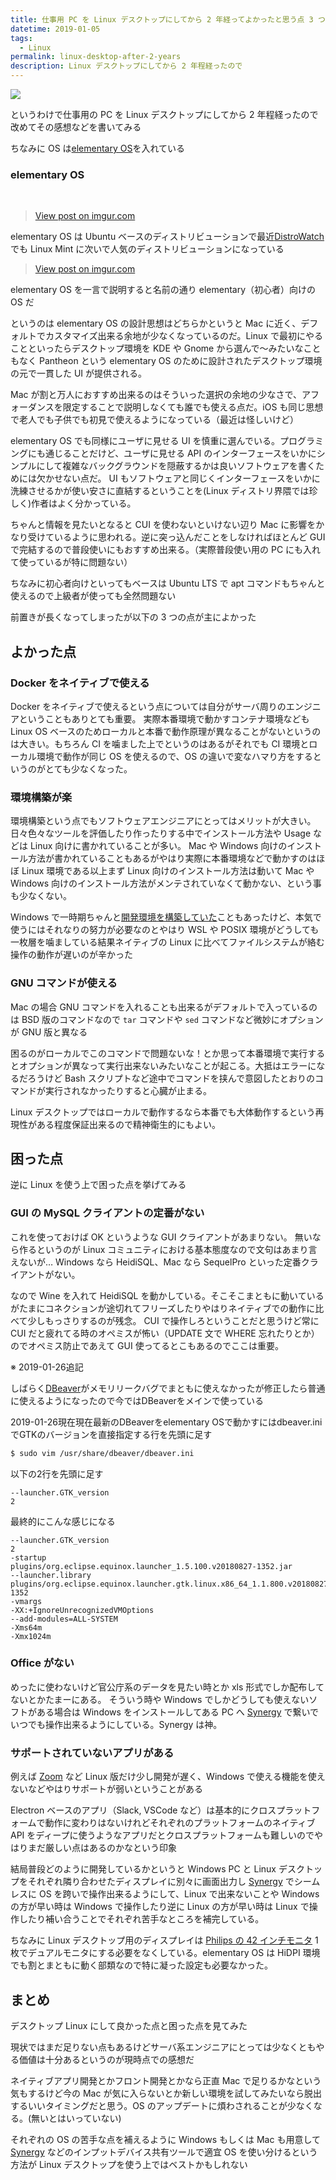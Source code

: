```yaml
---
title: 仕事用 PC を Linux デスクトップにしてから 2 年経ってよかったと思う点 3 つ
datetime: 2019-01-05
tags: 
  - Linux
permalink: linux-desktop-after-2-years
description: Linux デスクトップにしてから 2 年程経ったので
---
```


<img src="https://i.imgur.com/DbKiPNf.jpg">

というわけで仕事用の PC を Linux デスクトップにしてから 2 年程経ったので改めてその感想などを書いてみる

ちなみに OS は[elementary OS](https://elementary.io/)を入れている

### elementary OS

<br>

<blockquote class="imgur-embed-pub" lang="en" data-id="DbKiPNf"><a href="//imgur.com/DbKiPNf">View post on imgur.com</a></blockquote><script async src="//s.imgur.com/min/embed.js" charset="utf-8"></script>

elementary OS は Ubuntu ベースのディストリビューションで最近[DistroWatch](https://distrowatch.com/)でも Linux Mint に次いで人気のディストリビューションになっている

<blockquote class="imgur-embed-pub" lang="en" data-id="DLIE28m"><a href="//imgur.com/DLIE28m">View post on imgur.com</a></blockquote><script async src="//s.imgur.com/min/embed.js" charset="utf-8"></script>

elementary OS を一言で説明すると名前の通り elementary（初心者）向けの OS だ

というのは elementary OS の設計思想はどちらかというと Mac に近く、デフォルトでカスタマイズ出来る余地が少なくなっているのだ。Linux で最初にやることといったらデスクトップ環境を KDE や Gnome から選んで〜みたいなこともなく Pantheon という elementary OS のために設計されたデスクトップ環境の元で一貫した UI が提供される。

Mac が割と万人におすすめ出来るのはそういった選択の余地の少なさで、アフォーダンスを限定することで説明しなくても誰でも使える点だ。iOS も同じ思想で老人でも子供でも初見で使えるようになっている（最近は怪しいけど）

elementary OS でも同様にユーザに見せる UI を慎重に選んでいる。プログラミングにも通じることだけど、ユーザに見せる API のインターフェースをいかにシンプルにして複雑なバックグラウンドを隠蔽するかは良いソフトウェアを書くためには欠かせない点だ。 UI もソフトウェアと同じくインターフェースをいかに洗練させるかが使い安さに直結するということを(Linux ディストリ界隈では珍しく)作者はよく分かっている。

ちゃんと情報を見たいとなると CUI を使わないといけない辺り Mac に影響をかなり受けているように思われる。逆に突っ込んだことをしなければほとんど GUI で完結するので普段使いにもおすすめ出来る。（実際普段使い用の PC にも入れて使っているが特に問題ない）

ちなみに初心者向けといってもベースは Ubuntu LTS で apt コマンドもちゃんと使えるので上級者が使っても全然問題ない

前置きが長くなってしまったが以下の 3 つの点が主によかった

## よかった点

### Docker をネイティブで使える

Docker をネイティブで使えるという点については自分がサーバ周りのエンジニアということもありとても重要。
実際本番環境で動かすコンテナ環境なども Linux OS ベースのためローカルと本番で動作原理が異なることがないというのは大きい。もちろん CI を噛ました上でというのはあるがそれでも CI 環境とローカル環境で動作が同じ OS を使えるので、OS の違いで変なハマり方をするというのがとても少なくなった。

### 環境構築が楽

環境構築という点でもソフトウェアエンジニアにとってはメリットが大きい。
日々色々なツールを評価したり作ったりする中でインストール方法や Usage などは Linux 向けに書かれていることが多い。
Mac や Windows 向けのインストール方法が書かれていることもあるがやはり実際に本番環境などで動かすのはほぼ Linux 環境である以上まず Linux 向けのインストール方法は動いて Mac や Windows 向けのインストール方法がメンテされていなくて動かない、という事も少なくない。

Windows で一時期ちゃんと[開発環境を構築していた](https://qiita.com/shufo/items/355514ba4177bc8ab335)こともあったけど、本気で使うにはそれなりの努力が必要なのとやはり WSL や POSIX 環境がどうしても一枚層を噛ましている結果ネイティブの Linux に比べてファイルシステムが絡む操作の動作が遅いのが辛かった

### GNU コマンドが使える

Mac の場合 GNU コマンドを入れることも出来るがデフォルトで入っているのは BSD 版のコマンドなので `tar` コマンドや `sed` コマンドなど微妙にオプションが GNU 版と異なる

困るのがローカルでこのコマンドで問題ないな！とか思って本番環境で実行するとオプションが異なって実行出来ないみたいなことが起こる。大抵はエラーになるだろうけど Bash スクリプトなど途中でコマンドを挟んで意図したとおりのコマンドが実行されなかったりすると心臓が止まる。

Linux デスクトップではローカルで動作するなら本番でも大体動作するという再現性がある程度保証出来るので精神衛生的にもよい。

## 困った点

逆に Linux を使う上で困った点を挙げてみる

### GUI の MySQL クライアントの定番がない

これを使っておけば OK というような GUI クライアントがあまりない。
無いなら作るというのが Linux コミュニティにおける基本態度なので文句はあまり言えないが…
Windows なら HeidiSQL、Mac なら SequelPro といった定番クライアントがない。

なので Wine を入れて HeidiSQL を動かしている。そこそこまともに動いているがたまにコネクションが途切れてフリーズしたりやはりネイティブでの動作に比べて少しもっさりするのが残念。
CUI で操作しろということだと思うけど常に CUI だと疲れてる時のオペミスが怖い（UPDATE 文で WHERE 忘れたりとか）のでオペミス防止であえて GUI 使ってるとこもあるのでここは重要。

※ 2019-01-26追記

しばらく[DBeaver](https://dbeaver.com)がメモリリークバグでまともに使えなかったが修正したら普通に使えるようになったので今ではDBeaverをメインで使っている

2019-01-26現在現在最新のDBeaverをelementary OSで動かすにはdbeaver.iniでGTKのバージョンを直接指定する行を先頭に足す

```bash
$ sudo vim /usr/share/dbeaver/dbeaver.ini
```

以下の2行を先頭に足す

```
--launcher.GTK_version 
2
```

最終的にこんな感じになる

```
--launcher.GTK_version 
2
-startup
plugins/org.eclipse.equinox.launcher_1.5.100.v20180827-1352.jar
--launcher.library
plugins/org.eclipse.equinox.launcher.gtk.linux.x86_64_1.1.800.v20180827-1352
-vmargs
-XX:+IgnoreUnrecognizedVMOptions
--add-modules=ALL-SYSTEM
-Xms64m
-Xmx1024m
```


### Office がない

めったに使わないけど官公庁系のデータを見たい時とか xls 形式でしか配布してないとかたまーにある。
そういう時や Windows でしかどうしても使えないソフトがある場合は Windows をインストールしてある PC へ [Synergy](https://symless.com/synergy) で繋いでいつでも操作出来るようにしている。Synergy は神。

### サポートされていないアプリがある

例えば [Zoom](https://zoom.us/) など Linux 版だけ少し開発が遅く、Windows で使える機能を使えないなどやはりサポートが弱いということがある

Electron ベースのアプリ（Slack, VSCode など）は基本的にクロスプラットフォームで動作に変わりはないけれどそれぞれのプラットフォームのネイティブ API をディープに使うようなアプリだとクロスプラットフォームも難しいのでやはりまだ厳しい点はあるのかなという印象

結局普段どのように開発しているかというと Windows PC と Linux デスクトップをそれぞれ隣り合わせたディスプレイに別々に画面出力し [Synergy](https://symless.com/synergy) でシームレスに OS を跨いで操作出来るようにして、Linux で出来ないことや Windows の方が早い時は Windows で操作したり逆に Linux の方が早い時は Linux で操作したり補い合うことでそれぞれ苦手なところを補完している。

ちなみに Linux デスクトップ用のディスプレイは [Philips の 42 インチモニタ](https://www.philips.com.ph/c-p/BDM4350UC_00/brilliance-4k-ultra-hd-lcd-display) 1 枚でデュアルモニタにする必要をなくしている。elementary OS は HiDPI 環境でも割とまともに動く部類なので特に凝った設定も必要なかった。

## まとめ

デスクトップ Linux にして良かった点と困った点を見てみた

現状ではまだ足りない点もあるけどサーバ系エンジニアにとっては少なくともやる価値は十分あるというのが現時点での感想だ

ネイティブアプリ開発とかフロント開発とかなら正直 Mac で足りるかなという気もするけど今の Mac が気に入らないとか新しい環境を試してみたいなら脱出するいいタイミングだと思う。OS のアップデートに煩わされることが少なくなる。(無いとはいっていない)

それぞれの OS の苦手な点を補えるように Windows もしくは Mac も用意して [Synergy](https://symless.com/synergy) などのインプットデバイス共有ツールで適宜 OS を使い分けるという方法が Linux デスクトップを使う上ではベストかもしれない
